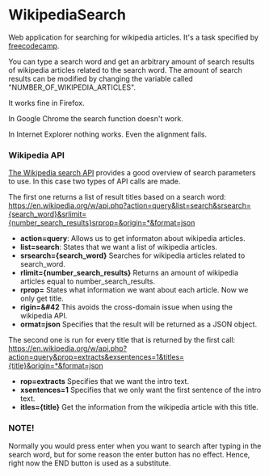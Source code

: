 # WikipediaSearch

Web application for searching for wikipedia articles. It's a task specified by [freecodecamp](https://www.freecodecamp.com/). 

You can type a search word and get an arbitrary amount of search results of wikipedia articles related to the search word. The amount of search results can be modified by changing the variable called "NUMBER_OF_WIKIPEDIA_ARTICLES".

It works fine in Firefox.

In Google Chrome the search function doesn't work.

In Internet Explorer nothing works. Even the alignment fails. 

### Wikipedia API

[The Wikipedia search API](https://www.mediawiki.org/wiki/API:Search) provides a good overview of search parameters to use. In this case two types of API calls are made.

The first one returns a list of result titles based on a search word:
https://en.wikipedia.org/w/api.php?action=query&list=search&srsearch={search_word}&srlimit={number_search_results}srprop=&origin=*&format=json

* **action=query**: Allows us to get informaton about wikipedia articles.
* **list=search**: States that we want a list of wikipedia articles.
* **srsearch={search_word}** Searches for wikipedia articles related to search_word.
* **rlimit={number_search_results}** Returns an amount of wikipedia articles equal to number_search_results.
* **rprop=** States what information we want about each article. Now we only get title.
* **rigin=&#42** This avoids the cross-domain issue when using the wikipedia API.
* **ormat=json** Specifies that the result will be returned as a JSON object.

The second one is run for every title that is returned by the first call:
https://en.wikipedia.org/w/api.php?action=query&prop=extracts&exsentences=1&titles={title}&origin=*&format=json

* **rop=extracts** Specifies that we want the intro text.
* **xsentences=1** Specifies that we only want the first sentence of the intro text.
* **itles={title}** Get the information from the wikipedia article with this title.

### NOTE!

Normally you would press enter when you want to search after typing in the search word, but for some reason the enter button has no effect. Hence, right now the END button is used as a substitute. 
